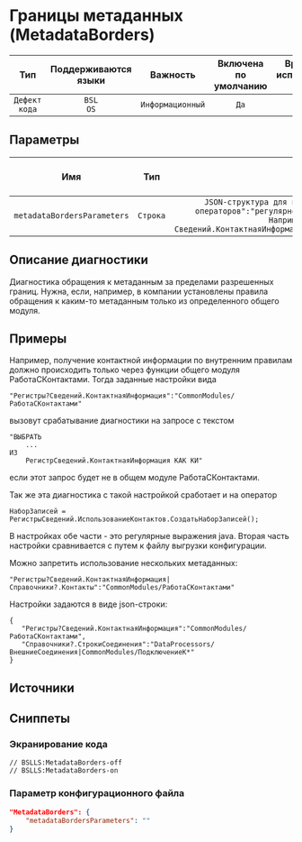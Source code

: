# Границы метаданных (MetadataBorders)

|      Тип      |    Поддерживаются<br>языки    |     Важность     |    Включена<br>по умолчанию    |    Время на<br>исправление (мин)    |  Теги   |
|:-------------:|:-----------------------------:|:----------------:|:------------------------------:|:-----------------------------------:|:-------:|
| `Дефект кода` |         `BSL`<br>`OS`         | `Информационный` |              `Да`              |                 `1`                 | `error` |

## Параметры 


|             Имя             |   Тип    |                                                                                         Описание                                                                                          |    Значение<br>по умолчанию    |
|:---------------------------:|:--------:|:-----------------------------------------------------------------------------------------------------------------------------------------------------------------------------------------:|:------------------------------:|
| `metadataBordersParameters` | `Строка` | `JSON-структура для пар "регулярное выражение для операторов":"регулярное выражение для имени модуля". Например, "Регистры?Сведений.КонтактнаяИнформация:ОбщийМодуль.РаботаСКонтактами".` |               ``               |
<!-- Блоки выше заполняются автоматически, не трогать -->
## Описание диагностики
Диагностика обращения к метаданным за пределами разрешенных границ.
Нужна, если, например, в компании установлены правила обращения
к каким-то метаданным только из определенного общего модуля.

## Примеры
Например, получение контактной информации по внутренним правилам должно происходить 
только через функции общего модуля РаботаСКонтактами.
Тогда заданные настройки вида

```"Регистры?Сведений.КонтактнаяИнформация":"CommonModules/РаботаСКонтактами"```

вызовут срабатывание диагностики на запросе с текстом

```
"ВЫБРАТЬ
    ...
ИЗ
    РегистрСведений.КонтактнаяИнформация КАК КИ"
```

если этот запрос будет не в общем модуле РаботаСКонтактами.

Так же эта диагностика с такой настройкой сработает и на оператор

```НаборЗаписей = РегистрыСведений.ИспользованиеКонтактов.СоздатьНаборЗаписей();```

В настройках обе части - это регулярные выражения java.
Вторая часть настройки сравнивается с путем к файлу выгрузки конфигурации.

Можно запретить использование нескольких метаданных:

```"Регистры?Сведений.КонтактнаяИнформация|Справочники?.Контакты":"CommonModules/РаботаСКонтактами"```

Настройки задаются в виде json-строки:
```
{ 
   "Регистры?Сведений.КонтактнаяИнформация":"CommonModules/РаботаСКонтактами",
   "Справочники?.СтрокиСоединения":"DataProcessors/ВнешниеСоединения|CommonModules/ПодключениеК*"
}
```


## Источники

## Сниппеты

<!-- Блоки ниже заполняются автоматически, не трогать -->
### Экранирование кода

```bsl
// BSLLS:MetadataBorders-off
// BSLLS:MetadataBorders-on
```

### Параметр конфигурационного файла

```json
"MetadataBorders": {
    "metadataBordersParameters": ""
}
```
